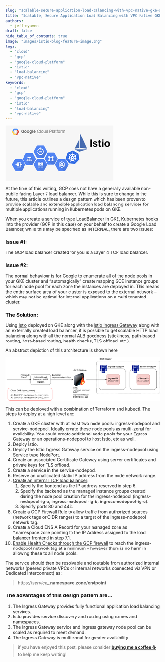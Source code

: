 ```yaml
---
slug: "scalable-secure-application-load-balancing-with-vpc-native-gke-and-istio"
title: "Scalable, Secure Application Load Balancing with VPC Native GKE and Istio"
authors:	
  - jeffreyaven
draft: false
hide_table_of_contents: true
image: "images/istio-blog-feature-image.png"
tags: 
  - "cloud"
  - "gcp"
  - "google-cloud-platform"
  - "istio"
  - "load-balancing"
  - "vpc-native"
keywords:	
  - "cloud"
  - "gcp"
  - "google-cloud-platform"
  - "istio"
  - "load-balancing"
  - "vpc-native"
---
```


![istio](images/istio-blog-feature-image.png)

At the time of this writing, GCP does not have a generally available non-public facing Layer 7 load balancer. While this is sure to change in the future, this article outlines a design pattern which has been proven to provide scalable and extensible application load balancing services for multiple applications running in Kubernetes pods on GKE.

When you create a service of type LoadBalancer in GKE, Kubernetes hooks into the provider (GCP in this case) on your behalf to create a Google Load Balancer, while this may be specified as INTERNAL, there are two issues:

### Issue #1:

The GCP load balancer created for you is a Layer 4 TCP load balancer.

### Issue #2:

The normal behaviour is for Google to enumerate all of the node pools in your GKE cluster and “automagically” create mapping GCE instance groups for each node pool for each zone the instances are deployed in. This means the entire surface area of your cluster is exposed to the external network – which may not be optimal for internal applications on a multi tenanted cluster.

### The Solution:

Using [Istio](https://istio.io/) deployed on GKE along with the [Istio Ingress Gateway](https://istio.io/docs/concepts/traffic-management/#ingress-and-egress) along with an externally created load balancer, it is possible to get scalable HTTP load balancing along with all the normal ALB goodness (stickiness, path-based routing, host-based routing, health checks, TLS offload, etc.).

An abstract depiction of this architecture is shown here:

[![Istio Ingress Design Pattern for VPC Native GKE Clusters](images/istio-ingress-blog.png)](images/istio-ingress-blog.png)

This can be deployed with a combination of [Terraform](https://www.terraform.io/) and kubectl. The steps to deploy at a high level are:

1. Create a GKE cluster with at least two node pools: ingress-nodepool and service-nodepool. Ideally create these node pools as multi-zonal for availability. You could create additional node pools for your Egress Gateway or an operations-nodepool to host Istio, etc as well.
2. Deploy Istio.
3. Deploy the Istio Ingress Gateway service on the ingress-nodepool using Service type NodePort.
4. Create an associated Certificate Gateway using server certificates and private keys for TLS offload.
5. Create a service in the service-nodepool.
6. Reserve an unallocated static IP address from the node network range.
7. [Create an internal TCP load balancer](https://cloud.google.com/load-balancing/docs/internal/setting-up-internal):
    1. Specify the frontend as the IP address reserved in step 6.
    2. Specify the backend as the managed instance groups created during the node pool creation for the ingress-nodepool (ingress-nodepool-ig-a, ingress-nodepool-ig-b, ingress-nodepool-ig-c).
    3. Specify ports 80 and 443.
8. Create a GCP Firewall Rule to allow traffic from authorized sources (network tags or CIDR ranges) to a target of the ingress-nodepool network tag.
9. Create a Cloud DNS A Record for your managed zone as \*.namespace.zone pointing to the IP Address assigned to the load balancer frontend in step 7.1.
10. [Enable Health Checks through the GCP firewall](https://cloud.google.com/load-balancing/docs/health-checks#firewall_rules) to reach the ingress-nodepool network tag at a minimum – however there is no harm in allowing these to all node pools.

The service should then be resolvable and routable from authorized internal networks (peered private VPCs or internal networks connected via VPN or Dedicated Interconnect) as:

> https://_service__.__namespace__.__zone__/__endpoint__

### The advantages of this design pattern are...

1. The Ingress Gateway provides fully functional application load balancing services.
2. Istio provides service discovery and routing using names and namespaces.
3. The Ingress Gateway service and ingress gateway node pool can be scaled as required to meet demand.
4. The Ingress Gateway is multi zonal for greater availability

> if you have enjoyed this post, please consider [__buying me a coffee ☕__](https://www.buymeacoffee.com/jeffreyaven) to help me keep writing!
